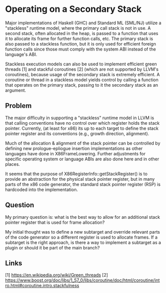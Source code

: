 Operating on a Secondary Stack
==============================

Major implementations of Haskell (GHC) and Standard ML (SML/NJ) utilize a
"stackless" runtime model, where the primary call stack is not in use. A second
stack, often allocated in the heap, is passed to a function that uses it to
allocate its frame for further function calls, etc. The primary stack is also
passed to a stackless function, but it is only used for efficient foreign
function calls since those must comply with the system ABI instead of the
language's ABI.

Stackless execution models can also be used to implement efficient green threads
[1] and stackful coroutines [2] (which are not supported by LLVM's coroutines),
because usage of the secondary stack is extremely efficient. A coroutine or
thread in a stackless model yields control by calling a function that operates
on the primary stack, passing to it the secondary stack as an argument.


Problem
-------

The major difficulty in supporting a "stackless" runtime model in LLVM is that
calling conventions have no control over which register holds the stack pointer.
Currently, (at least for x86) its up to each target to define the stack pointer
register and its conventions (e.g., growth direction, alignment).

Much of the allocation & alignment of the stack pointer can be controlled by
defining new prologue-epliogue insertion implementations as other languages have
done in X86FrameLowering. Further adjustments for specific operating system
or language ABIs are also done here and in other places.

It seems that the purpose of X86RegisterInfo::getStackRegister() is
to provide an abstraction for the physical stack pointer register, but in many
parts of the x86 code generator, the standard stack pointer register
(RSP) is hardcoded into the implementation.


Question
--------

My primary question is: what is the best way to allow for an additional stack
pointer register that is used for frame allocation?

My initial thought was to define a new subtarget and override relevant parts of
the code generator so a different register is used to allocate frames.
If a subtarget is the right approach, is there a way to implement a
subtarget as a plugin or should it be part of the main branch?


Links
-----

[1] https://en.wikipedia.org/wiki/Green_threads
[2] https://www.boost.org/doc/libs/1_57_0/libs/coroutine/doc/html/coroutine/intro.html#coroutine.intro.stackfulness
